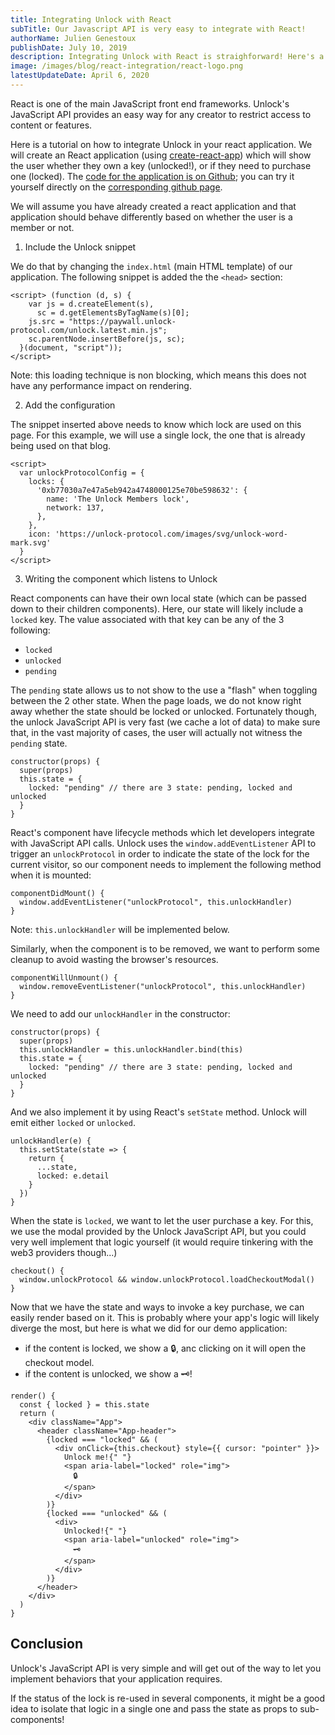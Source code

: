 ```yaml
---
title: Integrating Unlock with React
subTitle: Our Javascript API is very easy to integrate with React!
authorName: Julien Genestoux
publishDate: July 10, 2019
description: Integrating Unlock with React is straighforward! Here's a quick tutorial on how to get there!
image: /images/blog/react-integration/react-logo.png
latestUpdateDate: April 6, 2020
---
```


React is one of the main JavaScript front end frameworks. Unlock's JavaScript API provides an easy way for any creator to restrict access to content or features.

Here is a tutorial on how to integrate Unlock in your react application. We will create an React application (using [create-react-app](https://github.com/facebook/create-react-app)) which will show the user whether they own a key (unlocked!), or if they need to purchase one (locked). The [code for the application is on Github](https://github.com/unlock-protocol/react-example); you can try it yourself directly on the [corresponding github page](https://unlock-protocol.github.io/react-example/).

We will assume you have already created a react application and that application should behave differently based on whether the user is a member or not.

1. Include the Unlock snippet

We do that by changing the `index.html` (main HTML template) of our application. The following snippet is added the the `<head>` section:

```
<script> (function (d, s) {
    var js = d.createElement(s),
      sc = d.getElementsByTagName(s)[0];
    js.src = "https://paywall.unlock-protocol.com/unlock.latest.min.js";
    sc.parentNode.insertBefore(js, sc);
  }(document, "script"));
</script>
```

Note: this loading technique is non blocking, which means this does not have any performance impact on rendering.

2. Add the configuration

The snippet inserted above needs to know which lock are used on this page. For this example, we will use a single lock, the one that is already being used on that blog.

```
<script>
  var unlockProtocolConfig = {
    locks: {
      '0xb77030a7e47a5eb942a4748000125e70be598632': {
        name: 'The Unlock Members lock',
        network: 137,
      },
    },
    icon: 'https://unlock-protocol.com/images/svg/unlock-word-mark.svg'
  }
</script>
```

3. Writing the component which listens to Unlock

React components can have their own local state (which can be passed down to their children components). Here, our state will likely include a `locked` key. The value associated with that key can be any of the 3 following:

- `locked`
- `unlocked`
- `pending`

The `pending` state allows us to not show to the use a "flash" when toggling between the 2 other state. When the page loads, we do not know right away whether the state should be locked or unlocked. Fortunately though, the unlock JavaScript API is very fast (we cache a lot of data) to make sure that, in the vast majority of cases, the user will actually not witness the `pending` state.

```
constructor(props) {
  super(props)
  this.state = {
    locked: "pending" // there are 3 state: pending, locked and unlocked
  }
}
```

React's component have lifecycle methods which let developers integrate with JavaScript API calls. Unlock uses the `window.addEventListener` API to trigger an `unlockProtocol` in order to indicate the state of the lock for the current visitor, so our component needs to implement the following method when it is mounted:

```
componentDidMount() {
  window.addEventListener("unlockProtocol", this.unlockHandler)
}
```

Note: `this.unlockHandler` will be implemented below.

Similarly, when the component is to be removed, we want to perform some cleanup to avoid wasting the browser's resources.

```
componentWillUnmount() {
  window.removeEventListener("unlockProtocol", this.unlockHandler)
}
```

We need to add our `unlockHandler` in the constructor:

```
constructor(props) {
  super(props)
  this.unlockHandler = this.unlockHandler.bind(this)
  this.state = {
    locked: "pending" // there are 3 state: pending, locked and unlocked
  }
}
```

And we also implement it by using React's `setState` method. Unlock will emit either `locked` or `unlocked`.

```
unlockHandler(e) {
  this.setState(state => {
    return {
      ...state,
      locked: e.detail
    }
  })
}
```

When the state is `locked`, we want to let the user purchase a key. For this, we use the modal provided by the Unlock JavaScript API, but you could very well implement that logic yourself (it would require tinkering with the web3 providers though...)

```
checkout() {
  window.unlockProtocol && window.unlockProtocol.loadCheckoutModal()
}
```

Now that we have the state and ways to invoke a key purchase, we can easily render based on it. This is probably where your app's logic will likely diverge the most, but here is what we did for our demo application:

- if the content is locked, we show a 🔒, anc clicking on it will open the checkout model.
- if the content is unlocked, we show a 🗝!

```
render() {
  const { locked } = this.state
  return (
    <div className="App">
      <header className="App-header">
        {locked === "locked" && (
          <div onClick={this.checkout} style={{ cursor: "pointer" }}>
            Unlock me!{" "}
            <span aria-label="locked" role="img">
              🔒
            </span>
          </div>
        )}
        {locked === "unlocked" && (
          <div>
            Unlocked!{" "}
            <span aria-label="unlocked" role="img">
              🗝
            </span>
          </div>
        )}
      </header>
    </div>
  )
}
```

## Conclusion

Unlock's JavaScript API is very simple and will get out of the way to let you implement behaviors that your application requires.

If the status of the lock is re-used in several components, it might be a good idea to isolate that logic in a single one and pass the state as props to sub-components!
